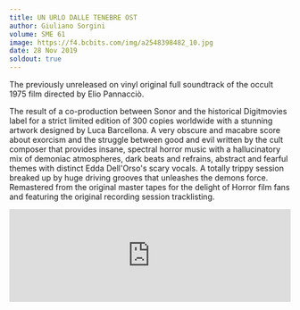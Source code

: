 ```yaml
---
title: UN URLO DALLE TENEBRE OST
author: Giuliano Sorgini
volume: SME 61
image: https://f4.bcbits.com/img/a2548398482_10.jpg
date: 28 Nov 2019
soldout: true
---
```


The previously unreleased on vinyl original full soundtrack of the occult 1975 film directed by Elio Pannacciò.

The result of a co-production between Sonor and the historical Digitmovies label for a strict limited edition of 300 copies worldwide with a stunning artwork designed by Luca Barcellona. A very obscure and macabre score about exorcism and the struggle between good and evil written by the cult composer that provides insane, spectral horror music with a hallucinatory mix of demoniac atmospheres, dark beats and refrains, abstract and fearful themes with distinct Edda Dell'Orso's scary vocals. A totally trippy session breaked up by huge driving grooves that unleashes the demons force. Remastered from the original master tapes for the delight of Horror film fans and featuring the original recording session tracklisting.

<iframe width="100%" height="166" scrolling="no" frameborder="no" allow="autoplay" src="https://w.soundcloud.com/player/?url=https%3A//api.soundcloud.com/tracks/714824521&color=%23ff5500&auto_play=false&hide_related=false&show_comments=true&show_user=true&show_reposts=false&show_teaser=true"></iframe>